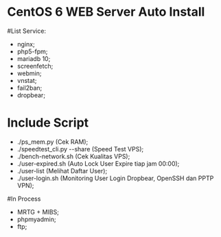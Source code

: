 # CentOS 6 WEB Server Auto Install

#List Service:

* nginx;
* php5-fpm;
* mariadb 10;
* screenfetch;
* webmin;
* vnstat;
* fail2ban;
* dropbear;

# Include Script

* ./ps_mem.py (Cek RAM);
* ./speedtest_cli.py --share (Speed Test VPS);
* ./bench-network.sh (Cek Kualitas VPS);
* ./user-expired.sh (Auto Lock User Expire tiap jam 00:00);
* ./user-list (Melihat Daftar User);
* ./user-login.sh (Monitoring User Login Dropbear, OpenSSH dan PPTP VPN);

#In Process 

* MRTG + MIBS;
* phpmyadmin;
* ftp;
